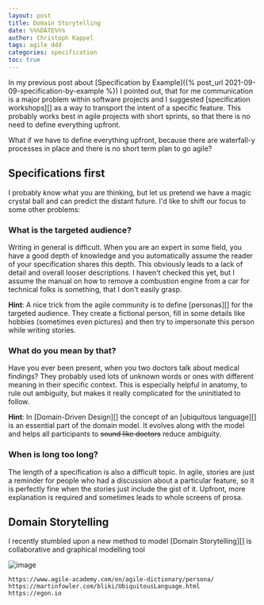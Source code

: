 ```yaml
---
layout: post
title: Domain Storytelling
date: %%%DATE%%%
author: Christoph Kappel
tags: agile ddd
categories: specification
toc: true
---
```

In my previous post about
[Specification by Example]({% post_url 2021-09-09-specification-by-example %}) I pointed out, that
for me communication is a major problem within software projects and I suggested [specification
workshops][] as a way to transport the intent of a specific feature. This probably works best in
agile projects with short sprints, so that there is no need to define everything upfront.

What if we have to define everything upfront, because there are waterfall-y processes in place and
there is no short term plan to go agile?

## Specifications first

I probably know what you are thinking, but let us pretend we have a magic crystal ball and can
predict the distant future. I'd like to shift our focus to some other problems:

### What is the targeted audience?

Writing in general is difficult. When you are an expert in some field, you have a good depth of
knowledge and you automatically assume the reader of your specification shares this depth. This
obviously leads to a lack of detail and overall looser descriptions. I haven't checked this yet, but
I assume the manual on how to remove a combustion engine from a car for technical folks is
something, that I don't easily grasp.

**Hint**: A nice trick from the agile community is to define [personas][] for the targeted
audience. They create a fictional person, fill in some details like hobbies (sometimes even
pictures) and then try to impersonate this person while writing stories.

### What do you mean by that?

Have you ever been present, when you two doctors talk about medical findings? They probably used
lots of unknown words or ones with different meaning in their specific context. This is especially
helpful in anatomy, to rule out ambiguity, but makes it really complicated for the uninitiated to
follow.

**Hint**: In [Domain-Driven Design][] the concept of an [ubiquitous language][] is an essential
part of the domain model. It evolves along with the model and helps all participants to ~~sound like
doctors~~ reduce ambiguity.

### When is long too long?

The length of a specification is also a difficult topic. In agile, stories are just a reminder for
people who had a discussion about a particular feature, so it is perfectly fine when the stories
just include the gist of it. Upfront, more explanation is required and sometimes leads to whole
screens of prosa.

## Domain Storytelling

I recently stumbled upon a new method to model
[Domain Storytelling][] is collaborative and graphical modelling tool

![image](/assets/images/20211209-overview.png)

```
https://www.agile-academy.com/en/agile-dictionary/persona/
https://martinfowler.com/bliki/UbiquitousLanguage.html
https://egon.io
```